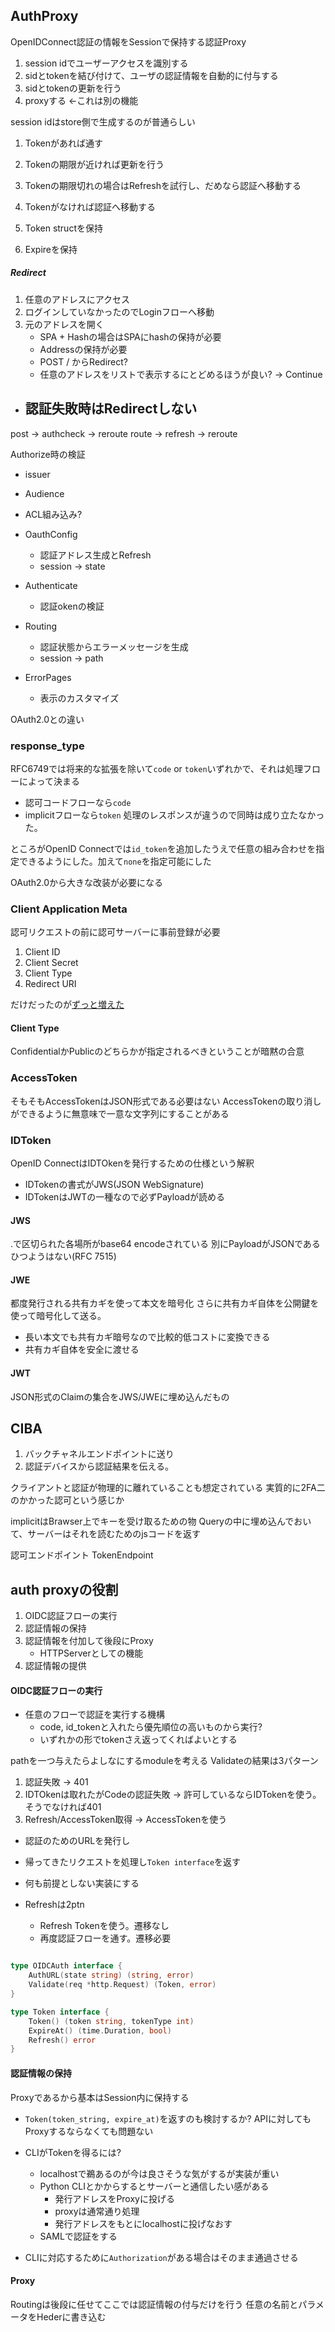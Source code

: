 ## AuthProxy

OpenIDConnect認証の情報をSessionで保持する認証Proxy


1. session idでユーザーアクセスを識別する
2. sidとtokenを結び付けて、ユーザの認証情報を自動的に付与する
3. sidとtokenの更新を行う
4. proxyする <-これは別の機能

session idはstore側で生成するのが普通らしい


1. Tokenがあれば通す
2. Tokenの期限が近ければ更新を行う
3. Tokenの期限切れの場合はRefreshを試行し、だめなら認証へ移動する
2. Tokenがなければ認証へ移動する

1. Token structを保持
2. Expireを保持


##### Redirect

1. 任意のアドレスにアクセス
2. ログインしていなかったのでLoginフローへ移動
3. 元のアドレスを開く
    - SPA + Hashの場合はSPAにhashの保持が必要
    - Addressの保持が必要
    - POST / からRedirect?
    - 任意のアドレスをリストで表示するにとどめるほうが良い? -> Continue

* 認証失敗時はRedirectしない
    - 

post -> authcheck -> reroute
route -> refresh -> reroute

Authorize時の検証

- issuer
- Audience
- ACL組み込み?

- OauthConfig
    - 認証アドレス生成とRefresh
    - session -> state
- Authenticate
    - 認証okenの検証

- Routing
    - 認証状態からエラーメッセージを生成
    - session -> path
- ErrorPages
    - 表示のカスタマイズ


OAuth2.0との違い

### response_type

RFC6749では将来的な拡張を除いて`code` or `token`いずれかで、それは処理フローによって決まる
- 認可コードフローなら`code`
- implicitフローなら`token`
処理のレスポンスが違うので同時は成り立たなかった。

ところがOpenID Connectでは`id_token`を追加したうえで任意の組み合わせを指定できるようにした。加えて`none`を指定可能にした

OAuth2.0から大きな改装が必要になる

### Client Application Meta

認可リクエストの前に認可サーバーに事前登録が必要


1. Client ID
2. Client Secret
3. Client Type
4. Redirect URI

だけだったのが[ずっと増えた](https://openid.net/specs/openid-connect-registration-1_0.html#ClientMetadata)

#### Client Type

ConfidentialかPublicのどちらかが指定されるべきということが暗黙の合意

### AccessToken

そもそもAccessTokenはJSON形式である必要はない
AccessTokenの取り消しができるように無意味で一意な文字列にすることがある


### IDToken

OpenID ConnectはIDTOkenを発行するための仕様という解釈

- IDTokenの書式がJWS(JSON WebSignature)
- IDTokenはJWTの一種なので必ずPayloadが読める

#### JWS

.で区切られた各場所がbase64 encodeされている
別にPayloadがJSONであるひつようはない(RFC 7515)


#### JWE

都度発行される共有カギを使って本文を暗号化
さらに共有カギ自体を公開鍵を使って暗号化して送る。

- 長い本文でも共有カギ暗号なので比較的低コストに変換できる
- 共有カギ自体を安全に渡せる


#### JWT

JSON形式のClaimの集合をJWS/JWEに埋め込んだもの


## CIBA

1. バックチャネルエンドポイントに送り
2. 認証デバイスから認証結果を伝える。

クライアントと認証が物理的に離れていることも想定されている
実質的に2FA二のかかった認可という感じか

implicitはBrawser上でキーを受け取るための物
Queryの中に埋め込んでおいて、サーバーはそれを読むためのjsコードを返す

認可エンドポイント
TokenEndpoint



## auth proxyの役割

1. OIDC認証フローの実行
2. 認証情報の保持
3. 認証情報を付加して後段にProxy
    - HTTPServerとしての機能
4. 認証情報の提供


#### OIDC認証フローの実行

- 任意のフローで認証を実行する機構
    - code, id_tokenと入れたら優先順位の高いものから実行?
    - いずれかの形でtokenさえ返ってくればよいとする

pathを一つ与えたらよしなにするmoduleを考える
Validateの結果は3パターン
1. 認証失敗 -> 401
2. IDTOkenは取れたがCodeの認証失敗 -> 許可しているならIDTokenを使う。そうでなければ401
3. Refresh/AccessToken取得 -> AccessTokenを使う


- 認証のためのURLを発行し
- 帰ってきたリクエストを処理し`Token interface`を返す

- 何も前提としない実装にする

- Refreshは2ptn
    - Refresh Tokenを使う。遷移なし
    - 再度認証フローを通す。遷移必要

```go

type OIDCAuth interface {
    AuthURL(state string) (string, error)
    Validate(req *http.Request) (Token, error)
}

type Token interface {
    Token() (token string, tokenType int)
    ExpireAt() (time.Duration, bool)
    Refresh() error
}
```

#### 認証情報の保持

Proxyであるから基本はSession内に保持する
- `Token(token_string, expire_at)`を返すのも検討するか?
  APIに対してもProxyするならなくても問題ない
- CLIがTokenを得るには?
    - localhostで鵜あるのが今は良さそうな気がするが実装が重い
    - Python CLIとかからするとサーバーと通信したい感がある
        - 発行アドレスをProxyに投げる
        - proxyは通常通り処理
        - 発行アドレスをもとにlocalhostに投げなおす
    - SAMLで認証をする


- CLIに対応するために`Authorization`がある場合はそのまま通過させる


#### Proxy

Routingは後段に任せてここでは認証情報の付与だけを行う
任意の名前とパラメータをHederに書き込む